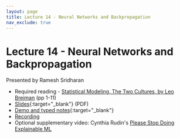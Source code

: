 ```yaml
---
layout: page
title: Lecture 14 - Neural Networks and Backpropagation
nav_exclude: true
---
```


# Lecture 14 - Neural Networks and Backpropagation

Presented by Ramesh Sridharan

- Required reading - [Statistical Modeling, The Two Cultures, by Leo Breiman](http://cda.psych.uiuc.edu/statistical_learning_course/breiman_two_cultures.pdf) (pp 1-11)
- [Slides](https://docs.google.com/presentation/d/1QQBbh1UskKHSUp-5rLScBYsUHE_xSOTwdq1BM3Uk_PI/edit?usp=sharing){:target="_blank"} (PDF)
- [Demo and typed notes](http://data102.datahub.berkeley.edu/hub/user-redirect/git-sync?repo=https://github.com/ds-102/sp24-materials&subPath=lecture/lecture14/nns_backprop_autodiff.ipynb){:target="_blank"}
- [Recording](https://bcourses.berkeley.edu/courses/1532439/pages/neural-nets-and-backpropagation)
- Optional supplementary video: Cynthia Rudin's [Please Stop Doing Explainable ML](https://www.youtube.com/watch?v=I0yrJz8uc5Q)
